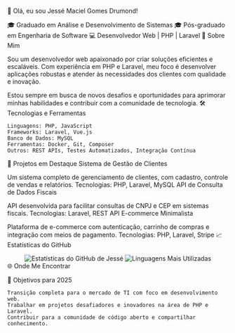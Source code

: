 👋 Olá, eu sou Jessé Maciel Gomes Drumond!

🎓 Graduado em Análise e Desenvolvimento de Sistemas
🎓 Pós-graduado em Engenharia de Software
💻 Desenvolvedor Web | PHP | Laravel
🚀 Sobre Mim

Sou um desenvolvedor web apaixonado por criar soluções eficientes e escaláveis. Com experiência em PHP e Laravel, meu foco é desenvolver aplicações robustas e atender às necessidades dos clientes com qualidade e inovação.

Estou sempre em busca de novos desafios e oportunidades para aprimorar minhas habilidades e contribuir com a comunidade de tecnologia.
🛠️ Tecnologias e Ferramentas

    Linguagens: PHP, JavaScript
    Frameworks: Laravel, Vue.js
    Banco de Dados: MySQL
    Ferramentas: Docker, Git, Composer
    Outros: REST APIs, Testes Automatizados, Integração Contínua

🌟 Projetos em Destaque
Sistema de Gestão de Clientes

Um sistema completo de gerenciamento de clientes, com cadastro, controle de vendas e relatórios.
Tecnologias: PHP, Laravel, MySQL
API de Consulta de Dados Fiscais

API desenvolvida para facilitar consultas de CNPJ e CEP em sistemas fiscais.
Tecnologias: Laravel, REST API
E-commerce Minimalista

Plataforma de e-commerce com autenticação, carrinho de compras e integração com meios de pagamento.
Tecnologias: PHP, Laravel, Stripe
📈 Estatísticas do GitHub
<div align="center"> <img src="https://github-readme-stats.vercel.app/api?username=jmaciel02&show_icons=true&theme=dracula" alt="Estatísticas do GitHub de Jessé" /> <img src="https://github-readme-stats.vercel.app/api/top-langs/?username=jmaciel02&layout=compact&theme=dracula" alt="Linguagens Mais Utilizadas" /> </div>
🌐 Onde Me Encontrar


📌 Objetivos para 2025

    Transição completa para o mercado de TI com foco em desenvolvimento web.
    Trabalhar em projetos desafiadores e inovadores na área de PHP e Laravel.
    Contribuir para a comunidade de código aberto e compartilhar conhecimento.

